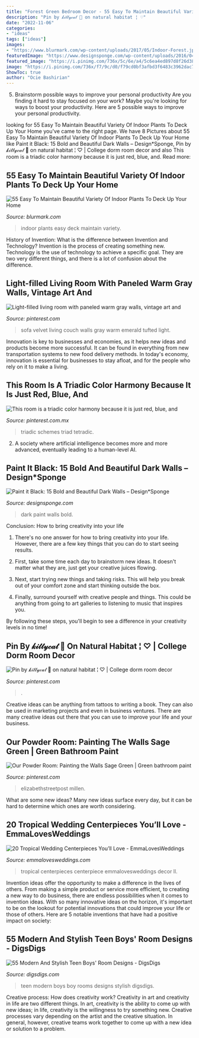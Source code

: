 ```yaml
---
title: "Forest Green Bedroom Decor - 55 Easy To Maintain Beautiful Variety Of Indoor Plants To Deck Up Your Home"
description: "Pin by 𝓀𝒾𝓉𝓉𝓎𝒸𝒶𝓉 🧸 on natural habitat ¦ ♡"
date: "2022-11-06"
categories:
- "ideas"
tags: ["ideas"]
images:
- "https://www.blurmark.com/wp-content/uploads/2017/05/Indoor-Forest.jpg"
featuredImage: "https://www.designsponge.com/wp-content/uploads/2016/04/Bedroom1-1000x1500.png"
featured_image: "https://i.pinimg.com/736x/5c/6e/a4/5c6ea4ed897d8f26d381cf2eb920549f.jpg"
image: "https://i.pinimg.com/736x/f7/9c/d0/f79cd0bf3afbd3f6483c3962dac7e852.jpg"
ShowToc: true
author: "Ocie Bashirian"
---
```



5. Brainstorm possible ways to improve your personal productivity
Are you finding it hard to stay focused on your work? Maybe you're looking for ways to boost your productivity. Here are 5 possible ways to improve your personal productivity.

	

		
looking for 55 Easy To Maintain Beautiful Variety Of Indoor Plants To Deck Up Your Home you've came to the right page. We have 8 Pictures about 55 Easy To Maintain Beautiful Variety Of Indoor Plants To Deck Up Your Home like Paint it Black: 15 Bold and Beautiful Dark Walls – Design*Sponge, Pin by 𝓀𝒾𝓉𝓉𝓎𝒸𝒶𝓉 🧸 on natural habitat ¦ ♡ | College dorm room decor and also This room is a triadic color harmony because it is just red, blue, and. Read more:
		
    
## 55 Easy To Maintain Beautiful Variety Of Indoor Plants To Deck Up Your Home

<img loading=lazy src="https://www.blurmark.com/wp-content/uploads/2017/05/Indoor-Forest.jpg" onerror="this.onerror=null;this.src='https://tse3.mm.bing.net/th?id=OIP.5GdZd2wpy5QYvNioXOUvVwHaJ4&amp;pid=15.1';" alt="55 Easy To Maintain Beautiful Variety Of Indoor Plants To Deck Up Your Home">

_Source: blurmark.com_

>indoor plants easy deck maintain variety. 

	

History of Invention: What is the difference between Invention and Technology?
Invention is the process of creating something new. Technology is the use of technology to achieve a specific goal. They are two very different things, and there is a lot of confusion about the difference.

    
## Light-filled Living Room With Paneled Warm Gray Walls, Vintage Art And

<img loading=lazy src="https://i.pinimg.com/736x/a5/82/9e/a5829ef3f555f7b48270e7174554d1d1--green-velvet-sofa-green-couches.jpg" onerror="this.onerror=null;this.src='https://tse3.mm.bing.net/th?id=OIP.nMh7YUecV0WTQG8Q1D5BEwHaJ3&amp;pid=15.1';" alt="Light-filled living room with paneled warm gray walls, vintage art and">

_Source: pinterest.com_

>sofa velvet living couch walls gray warm emerald tufted light. 

	

Innovation is key to businesses and economies, as it helps new ideas and products become more successful. It can be found in everything from new transportation systems to new food delivery methods. In today's economy, innovation is essential for businesses to stay afloat, and for the people who rely on it to make a living.

    
## This Room Is A Triadic Color Harmony Because It Is Just Red, Blue, And

<img loading=lazy src="https://i.pinimg.com/736x/33/11/5a/33115ac68473d5ae50efdc10f019f1f8.jpg" onerror="this.onerror=null;this.src='https://tse4.mm.bing.net/th?id=OIP.C1J4cDQ4iPmaO8MzEldygQHaFj&amp;pid=15.1';" alt="This room is a triadic color harmony because it is just red, blue, and">

_Source: pinterest.com.mx_

>triadic schemes triad tetradic. 

	

2. A society where artificial intelligence becomes more and more advanced, eventually leading to a human-level AI. 

    
## Paint It Black: 15 Bold And Beautiful Dark Walls – Design*Sponge

<img loading=lazy src="https://www.designsponge.com/wp-content/uploads/2016/04/Bedroom1-1000x1500.png" onerror="this.onerror=null;this.src='https://tse1.mm.bing.net/th?id=OIP.h23UUZPJrnBF4JYJHoPrqAHaLH&amp;pid=15.1';" alt="Paint it Black: 15 Bold and Beautiful Dark Walls – Design*Sponge">

_Source: designsponge.com_

>dark paint walls bold. 

	

Conclusion: How to bring creativity into your life
1. There's no one answer for how to bring creativity into your life. However, there are a few key things that you can do to start seeing results.
2. First, take some time each day to brainstorm new ideas. It doesn't matter what they are, just get your creative juices flowing.

3. Next, start trying new things and taking risks. This will help you break out of your comfort zone and start thinking outside the box.

4. Finally, surround yourself with creative people and things. This could be anything from going to art galleries to listening to music that inspires you.

By following these steps, you'll begin to see a difference in your creativity levels in no time!

    
## Pin By 𝓀𝒾𝓉𝓉𝓎𝒸𝒶𝓉 🧸 On Natural Habitat ¦ ♡ | College Dorm Room Decor

<img loading=lazy src="https://i.pinimg.com/736x/f7/9c/d0/f79cd0bf3afbd3f6483c3962dac7e852.jpg" onerror="this.onerror=null;this.src='https://tse2.mm.bing.net/th?id=OIP.RLV3BWojWg7KJJ2_-Hj2oAHaJ3&amp;pid=15.1';" alt="Pin by 𝓀𝒾𝓉𝓉𝓎𝒸𝒶𝓉 🧸 on natural habitat ¦ ♡ | College dorm room decor">

_Source: pinterest.com_

>. 

	

Creative ideas can be anything from tattoos to writing a book. They can also be used in marketing projects and even in business ventures. There are many creative ideas out there that you can use to improve your life and your business.

    
## Our Powder Room: Painting The Walls Sage Green | Green Bathroom Paint

<img loading=lazy src="https://i.pinimg.com/736x/5c/6e/a4/5c6ea4ed897d8f26d381cf2eb920549f.jpg" onerror="this.onerror=null;this.src='https://tse2.mm.bing.net/th?id=OIP.wGSLy7P3BhAShIArRYkPIwHaLH&amp;pid=15.1';" alt="Our Powder Room: Painting the Walls Sage Green | Green bathroom paint">

_Source: pinterest.com_

>elizabethstreetpost millen. 

	

What are some new ideas?
Many new ideas surface every day, but it can be hard to determine which ones are worth considering.

    
## 20 Tropical Wedding Centerpieces You’ll Love - EmmaLovesWeddings

<img loading=lazy src="http://emmalovesweddings.com/wp-content/uploads/2018/08/white-and-green-tropical-wedding-centerpiece-ideas.jpg" onerror="this.onerror=null;this.src='https://tse2.mm.bing.net/th?id=OIP.VIOiscjrI3htDAjI5qd8vQHaLH&amp;pid=15.1';" alt="20 Tropical Wedding Centerpieces You’ll Love - EmmaLovesWeddings">

_Source: emmalovesweddings.com_

>tropical centerpieces centerpiece emmalovesweddings decor ll. 

	

Invention ideas offer the opportunity to make a difference in the lives of others. From making a simple product or service more efficient, to creating a new way to do business, there are endless possibilities when it comes to invention ideas. With so many innovative ideas on the horizon, it's important to be on the lookout for potential innovations that could improve your life or those of others. Here are 5 notable inventions that have had a positive impact on society: 
    
## 55 Modern And Stylish Teen Boys&#039; Room Designs - DigsDigs

<img loading=lazy src="https://www.digsdigs.com/photos/modern-and-stylish-teen-boy-rooms-5.jpg" onerror="this.onerror=null;this.src='https://tse1.mm.bing.net/th?id=OIP.upO0zW0eaXhkh8bCVBC4yQHaJ4&amp;pid=15.1';" alt="55 Modern And Stylish Teen Boys&#039; Room Designs - DigsDigs">

_Source: digsdigs.com_

>teen modern boys boy rooms designs stylish digsdigs. 

	

Creative process: How does creativity work?
Creativity in art and creativity in life are two different things. In art, creativity is the ability to come up with new ideas; in life, creativity is the willingness to try something new. Creative processes vary depending on the artist and the creative situation. In general, however, creative teams work together to come up with a new idea or solution to a problem.

